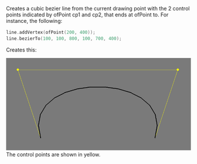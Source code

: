 Creates a cubic bezier line from the current drawing point with the 2 control points indicated by ofPoint cp1 and cp2, that ends at ofPoint to. For instance, the following:
```cpp
line.addVertex(ofPoint(200, 400));
line.bezierTo(100, 100, 800, 100, 700, 400);
```
Creates this:

![polyline bezier](ofPath.bezierTo.example.png)
The control points are shown in yellow.
